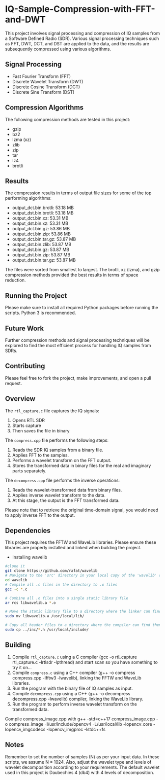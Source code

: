 # IQ-Sample-Compression-with-FFT-and-DWT

This project involves signal processing and compression of IQ samples from a Software Defined Radio (SDR). Various signal processing techniques such as FFT, DWT, DCT, and DST are applied to the data, and the results are subsequently compressed using various algorithms.

## Signal Processing

- Fast Fourier Transform (FFT)
- Discrete Wavelet Transform (DWT)
- Discrete Cosine Transform (DCT)
- Discrete Sine Transform (DST)

## Compression Algorithms

The following compression methods are tested in this project:

- gzip
- bz2
- lzma (xz)
- zlib
- zip
- tar
- lz4
- brotli

## Results

The compression results in terms of output file sizes for some of the top performing algorithms:

- output_dct.bin.brotli: 53.18 MB
- output_dst.bin.brotli: 53.18 MB
- output_dct.bin.xz: 53.31 MB
- output_dst.bin.xz: 53.31 MB
- output_dct.bin.gz: 53.86 MB
- output_dct.bin.zip: 53.86 MB
- output_dct.bin.tar.gz: 53.87 MB
- output_dst.bin.zlib: 53.87 MB
- output_dst.bin.gz: 53.87 MB
- output_dst.bin.zip: 53.87 MB
- output_dst.bin.tar.gz: 53.87 MB

The files were sorted from smallest to largest. The brotli, xz (lzma), and gzip compression methods provided the best results in terms of space reduction.

## Running the Project

Please make sure to install all required Python packages before running the scripts. Python 3 is recommended.

## Future Work

Further compression methods and signal processing techniques will be explored to find the most efficient process for handling IQ samples from SDRs.

## Contributing

Please feel free to fork the project, make improvements, and open a pull request.

## Overview

The `rtl_capture.c` file captures the IQ signals:

1. Opens RTL SDR 
2. Starts capture
3. Then saves the file in binary

The `compress.cpp` file performs the following steps:

1. Reads the SDR IQ samples from a binary file.
2. Applies FFT to the samples.
3. Performs a wavelet transform on the FFT output.
4. Stores the transformed data in binary files for the real and imaginary parts separately.

The `decompress.cpp` file performs the inverse operations:

1. Reads the wavelet-transformed data from binary files.
2. Applies inverse wavelet transform to the data.
3. At this stage, the output is the FFT transformed data. 

Please note that to retrieve the original time-domain signal, you would need to apply inverse FFT to the output.

## Dependencies

This project requires the FFTW and WaveLib libraries. Please ensure these libraries are properly installed and linked when building the project.

- Installing wavelib
```bash
#clone it
git clone https://github.com/rafat/wavelib
# Navigate to the 'src' directory in your local copy of the 'wavelib' repository
cd wavelib
# Compile all .c files in the directory to .o files
gcc -c *.c

# Combine all .o files into a single static library file
ar rcs libwavelib.a *.o

# Move the static library file to a directory where the linker can find it
sudo mv libwavelib.a /usr/local/lib/

# Copy all header files to a directory where the compiler can find them
sudo cp ../inc/*.h /usr/local/include/
```

## Building

1. Compile `rtl_capture.c` using a C compiler (gcc -o rtl_capture rtl_capture.c -lrtlsdr -lpthread) and start scan so you have something to try it on...
2. Compile `compress.c` using a C++ compiler (g++ -o compress compress.cpp -lfftw3 -lwavelib), linking the FFTW and WaveLib libraries.
3. Run the program with the binary file of IQ samples as input.
4. Compile `decompress.cpp` using a C++ (g++ -o decompress decompress.cpp -lwavelib) compiler, linking the WaveLib library.
5. Run the program to perform inverse wavelet transform on the transformed data.

Compile compress_image.cpp with g++ -std=c++17 compress_image.cpp -o compress_image -I/usr/include/opencv4 -L/usr/local/lib -lopencv_core -lopencv_imgcodecs -lopencv_imgproc -lstdc++fs


## Notes

Remember to set the number of samples (N) as per your input data. In these scripts, we assume N = 1024. Also, adjust the wavelet type and levels of wavelet decomposition according to your requirements. The default wavelet used in this project is Daubechies 4 (db4) with 4 levels of decomposition.
